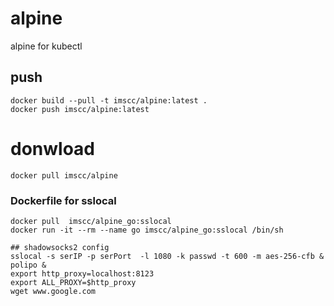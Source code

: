 # alpine
alpine for kubectl 


## push 
```shell
docker build --pull -t imscc/alpine:latest .
docker push imscc/alpine:latest 
```

# donwload

```shell
docker pull imscc/alpine
```

### Dockerfile for sslocal

```shell
docker pull  imscc/alpine_go:sslocal
docker run -it --rm --name go imscc/alpine_go:sslocal /bin/sh
```

```shell
## shadowsocks2 config
sslocal -s serIP -p serPort  -l 1080 -k passwd -t 600 -m aes-256-cfb &
polipo &
export http_proxy=localhost:8123
export ALL_PROXY=$http_proxy
wget www.google.com
```
